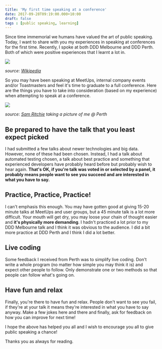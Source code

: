 ```yaml
---
title: 'My first time speaking at a conference'
date: 2017-09-28T09:19:00.000+10:00
draft: false
tags : [public speaking, learning]
---
```


Since time immemorial we humans have valued the art of public speaking. Today, I want to share with you my experiences in speaking at conferences for the first time. Recently, I spoke at both DDD Melbourne and DDD Perth. Both of which were positive experiences that I learnt a lot in.

[![](https://2.bp.blogspot.com/-kNs379p-GVc/WcwugxVcoRI/AAAAAAAAOHo/VQ3Ok2U_V3IAGb-P28rK_tU0rFoHwO54gCLcBGAs/s320/Maccari-Cicero%255B1%255D.jpg)](https://2.bp.blogspot.com/-kNs379p-GVc/WcwugxVcoRI/AAAAAAAAOHo/VQ3Ok2U_V3IAGb-P28rK_tU0rFoHwO54gCLcBGAs/s1600/Maccari-Cicero%255B1%255D.jpg)

*source: [Wikipedia](https://en.wikipedia.org/wiki/Public_speaking)*

So you may have been speaking at MeetUps, internal company events and/or Toastmasters and feel it's time to graduate to a full conference. Here are the things you have to take into consideration (based on my experience) when attempting to speak at a conference.
  

[![](https://1.bp.blogspot.com/-nDgFY3qq-Js/WcwvfCis5LI/AAAAAAAAOH0/FbHVH-z-P5Ew9Pl_cGE5VcZNhr_mGuaZgCLcBGAs/s320/DJ0Ab4DVoAAk-wq%255B1%255D.jpg)](https://1.bp.blogspot.com/-nDgFY3qq-Js/WcwvfCis5LI/AAAAAAAAOH0/FbHVH-z-P5Ew9Pl_cGE5VcZNhr_mGuaZgCLcBGAs/s1600/DJ0Ab4DVoAAk-wq%255B1%255D.jpg)

*source: [Sam Ritchie](https://twitter.com/FakeSamRitchie) taking a picture of me @ Perth*

## Be prepared to have the talk that you least expect picked  
I had submitted a few talks about newer technologies and big data. However, none of these had been chosen. Instead, I had a talk about automated testing chosen, a talk about best practice and something that experienced developers have probably heard before but probably wish to hear again. **That's OK, if you're talk was voted in or selected by a panel, it probably means people want to see you succeed and are interested in what you have to say.**  

## Practice, Practice, Practice!  
I can't emphasis this enough. You may have gotten good at giving 15-20 minute talks at MeetUps and user groups, but a 45 minute talk is a lot more difficult. Your mouth will get dry, you may loose your chain of thought easier and **it's physically more demanding**. I hadn't practiced a lot prior to my DDD Melbourne talk and I think it was obvious to the audience. I did a bit more practice at DDD Perth and I think I did a lot better.  

## Live coding  
Some feedback I received from Perth was to simplify live coding. Don't write a whole program (no matter how simple you may think it is) and expect other people to follow. Only demonstrate one or two methods so that people can follow what's going on.  

## Have fun and relax  
Finally, you're there to have fun and relax. People don't want to see you fail, if they're at your talk it means they're interested in what you have to say anyway. Make a few jokes here and there and finally, ask for feedback on how you can improve for next time!  
  
I hope the above has helped you all and I wish to encourage you all to give public speaking a chance!  
  
Thanks you as always for reading.
